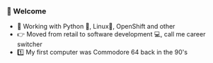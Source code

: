 ### 👋 Welcome

- 👷 Working with Python :snake:, Linux🐧, OpenShift and other
- :point_right: Moved from retail to software development :computer:, call me career switcher
- :one: My first computer was Commodore 64 back in the 90's
